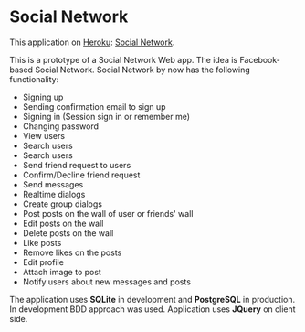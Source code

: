 # Social Network

This application on [Heroku](https://www.heroku.com/): [Social Network](http://nure-social-network.herokuapp.com/).

This is a prototype of a Social Network Web app. The idea is Facebook-based Social Network. Social Network by now has the following functionality:

* Signing up
* Sending confirmation email to sign up
* Signing in (Session sign in or remember me)
* Changing password
* View users
* Search users
* Search users
* Send friend request to users
* Confirm/Decline friend request
* Send messages
* Realtime dialogs
* Create group dialogs
* Post posts on the wall of user or friends' wall
* Edit posts on the wall
* Delete posts on the wall
* Like posts
* Remove likes on the posts
* Edit profile
* Attach image to post
* Notify users about new messages and posts

The application uses **SQLite** in development and **PostgreSQL** in production. In development BDD approach was used. Application uses **JQuery** on client side.